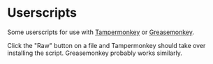 Userscripts
===========

Some userscripts for use with [Tampermonkey][tm] or [Greasemonkey][gm].

Click the "Raw" button on a file and Tampermonkey should take over installing
the script. Greasemonkey probably works similarly.

[tm]: https://tampermonkey.net/
[gm]: http://www.greasespot.net/
